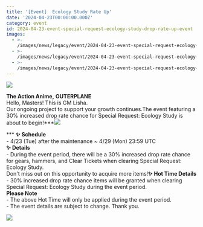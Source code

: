 ```yaml
---
title: '[Event]  Ecology Study Rate Up'
date: '2024-04-23T00:00:00.000Z'
category: event
id: 2024-04-23-event-special-request-ecology-study-drop-rate-up-event
images:
  - >-
    /images/news/legacy/event/2024-04-23-event-special-request-ecology-study-drop-rate-up-event/6751451b76a445c9acc40d1d33e684cf.webp
  - >-
    /images/news/legacy/event/2024-04-23-event-special-request-ecology-study-drop-rate-up-event/01d4eb2479cd464285b998f598240a3a_002.webp
  - >-
    /images/news/legacy/event/2024-04-23-event-special-request-ecology-study-drop-rate-up-event/dde11f31532d405f8009ec3ae97103cd.webp
---
```


![](/images/news/legacy/event/2024-04-23-event-special-request-ecology-study-drop-rate-up-event/6751451b76a445c9acc40d1d33e684cf.webp)  

**The Action Anime,** **OUTERPLANE**  
Hello, Masters! This is GM Lisha.  
Our ongoing project to support your growth continues.The event featuring a 30% increased drop rate chance for Special Request: Ecology Study is about to begin!***![](/images/news/legacy/event/2024-04-23-event-special-request-ecology-study-drop-rate-up-event/01d4eb2479cd464285b998f598240a3a_002.webp)  
  
*** **✨** **Schedule**  
\- 4/23 (Tue) after the maintenance ~ 4/29 (Mon) 23:59 UTC  
**✨** **Details**  
\- During the event period, there will be a 30% increased drop rate chance for gears, hammers, and Clear Tickets when clearing Special Request: Ecology Study.  
Don't miss out on this opportunity to acquire more items!**✨** **Hot Time Details**  
\- 30% increased drop rate chance items will be granted when clearing Special Request: Ecology Study during the event period.  
**Please Note**  
\- The above Hot Time will only be applied during the event period.  
\- The event details are subject to change. Thank you.

![](/images/news/legacy/event/2024-04-23-event-special-request-ecology-study-drop-rate-up-event/dde11f31532d405f8009ec3ae97103cd.webp)
